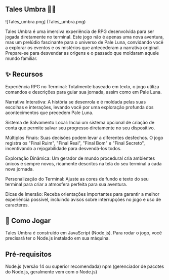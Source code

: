 Tales Umbra 🌙📜
--------------------------------------------------------------------------------

![Tales_umbra.png] (Tales_umbra.png)

Tales Umbra é uma imersiva experiência de RPG desenvolvida para ser jogada diretamente no terminal. Este jogo não é apenas uma nova aventura, mas um prelúdio fascinante para o universo de Pale Luna, convidando você a explorar os eventos e os mistérios que antecederam a narrativa original. Prepare-se para desvendar as origens e o passado que moldaram aquele mundo familiar.

✨ Recursos
--------------------------------------------------------------------------------
Experiência RPG no Terminal: Totalmente baseado em texto, o jogo utiliza comandos e descrições para guiar sua jornada, assim como em Pale Luna.

Narrativa Interativa: A história se desenrola e é moldada pelas suas escolhas e interações, levando você por uma exploração profunda dos acontecimentos que precedem Pale Luna.

Sistema de Salvamento Local: Inclui um sistema opcional de criação de conta que permite salvar seu progresso diretamente no seu dispositivo.

Múltiplos Finais: Suas decisões podem levar a diferentes desfechos. O jogo registra os "Final Ruim", "Final Real", "Final Bom" e "Final Secreto", incentivando a rejogabilidade para desvendá-los todos.

Exploração Dinâmica: Um gerador de mundo procedural cria ambientes únicos e sempre novos, ricamente descritos na tela do seu terminal a cada nova jornada.

Personalização do Terminal: Ajuste as cores de fundo e texto do seu terminal para criar a atmosfera perfeita para sua aventura.

Dicas de Imersão: Receba orientações importantes para garantir a melhor experiência possível, incluindo avisos sobre interrupções no jogo e uso de caracteres.

🚀 Como Jogar
--------------------------------------------------------------------------------
Tales Umbra é construído em JavaScript (Node.js). Para rodar o jogo, você precisará ter o Node.js instalado em sua máquina.

Pré-requisitos
--------------------------------------------------------------------------------
Node.js (versão 14 ou superior recomendada)
npm (gerenciador de pacotes do Node.js, geralmente vem com o Node.js)
